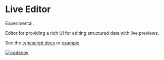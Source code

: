 # Live Editor

Experimental.

Editor for providing a rich UI for editing structured data with live previews.

See the [typescript docs][tsdocs] or [example][example].

[![codecov](https://codecov.io/gh/blinkkcode/live-edit/branch/main/graph/badge.svg?token=Z327B3XPKO)](https://codecov.io/gh/blinkkcode/live-edit)

[example]: https://blinkkcode.github.io/live-edit/example/
[tsdocs]: https://blinkkcode.github.io/live-edit/
